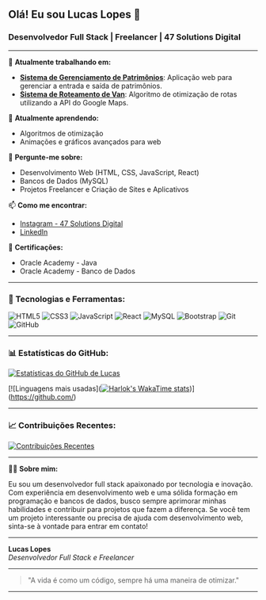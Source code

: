 ## Olá! Eu sou Lucas Lopes 👋

### Desenvolvedor Full Stack | Freelancer | 47 Solutions Digital

---

🔭 **Atualmente trabalhando em:**
- **[Sistema de Gerenciamento de Patrimônios](https://github.com/Lucaslopes47/conpat)**: Aplicação web para gerenciar a entrada e saída de patrimônios.
- **[Sistema de Roteamento de Van](https://colab.research.google.com/drive/1X2Gy3Gp2nPswMW8zGhqYjxh5c2Z5TDxb?usp=sharing)**: Algoritmo de otimização de rotas utilizando a API do Google Maps.

🌱 **Atualmente aprendendo:**
- Algoritmos de otimização
- Animações e gráficos avançados para web

💬 **Pergunte-me sobre:**
- Desenvolvimento Web (HTML, CSS, JavaScript, React)
- Bancos de Dados (MySQL)
- Projetos Freelancer e Criação de Sites e Aplicativos

📫 **Como me encontrar:**
- [Instagram - 47 Solutions Digital](https://www.instagram.com/47_digital_solutions/)
- [LinkedIn](https://www.linkedin.com/in/seu-usuario)

📄 **Certificações:**
- Oracle Academy - Java
- Oracle Academy - Banco de Dados

---

### 🚀 Tecnologias e Ferramentas:

![HTML5](https://img.shields.io/badge/-HTML5-E34F26?style=flat-square&logo=html5&logoColor=white)
![CSS3](https://img.shields.io/badge/-CSS3-1572B6?style=flat-square&logo=css3&logoColor=white)
![JavaScript](https://img.shields.io/badge/-JavaScript-F7DF1E?style=flat-square&logo=javascript&logoColor=black)
![React](https://img.shields.io/badge/-React-61DAFB?style=flat-square&logo=react&logoColor=black)
![MySQL](https://img.shields.io/badge/-MySQL-4479A1?style=flat-square&logo=mysql&logoColor=white)
![Bootstrap](https://img.shields.io/badge/-Bootstrap-563D7C?style=flat-square&logo=bootstrap&logoColor=white)
![Git](https://img.shields.io/badge/-Git-F05032?style=flat-square&logo=git&logoColor=white)
![GitHub](https://img.shields.io/badge/-GitHub-181717?style=flat-square&logo=github&logoColor=white)

---

### 📊 Estatísticas do GitHub:

[![Estatísticas do GitHub de Lucas](https://github-readme-stats.vercel.app/api?username=anuraghazra&show_icons=true&theme=transparent)](https://github.com/Lucaslopes47)

[![Linguagens mais usadas]([![Harlok's WakaTime stats](https://github-readme-stats.vercel.app/api/wakatime?username=Lucaslopes47)](https://github.com/anuraghazra/github-readme-stats))](https://github.com/)

---

### 📈 Contribuições Recentes:

[![Contribuições Recentes](https://github-readme-streak-stats.herokuapp.com/?user=seu-usuario&theme=radical)](https://github.com/Lucaslopes47)

---

👨‍💻 **Sobre mim:**

Eu sou um desenvolvedor full stack apaixonado por tecnologia e inovação. Com experiência em desenvolvimento web e uma sólida formação em programação e bancos de dados, busco sempre aprimorar minhas habilidades e contribuir para projetos que fazem a diferença. Se você tem um projeto interessante ou precisa de ajuda com desenvolvimento web, sinta-se à vontade para entrar em contato!

---

**Lucas Lopes**  
*Desenvolvedor Full Stack e Freelancer*

---

> "A vida é como um código, sempre há uma maneira de otimizar."

---

